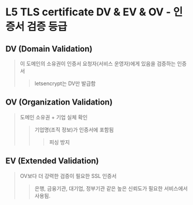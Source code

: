 # L5 TLS certificate DV & EV & OV - 인증서 검증 등급

## DV (Domain Validation)

> 이 도메인의 소유권이 인증서 요청자(서비스 운영자)에게 있음을 검증하는 인증서
>
> > letsencrypt는 DV만 발급함

## OV (Organization Validation)

> 도메인 소유권 + 기업 실체 확인
>
> > 기업명(조직 정보)가 인증서에 포함됨
> >
> > > 피싱 방지

## EV (Extended Validation)

> OV보다 더 강력한 검증이 필요한 SSL 인증서
>
> > 은행, 금융기관, 대기업, 정부기관 같은 높은 신뢰도가 필요한 서비스에서 사용됨.
